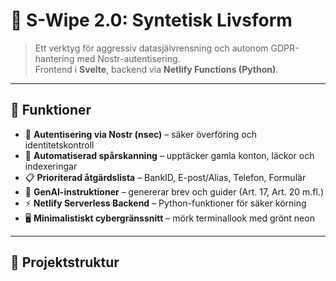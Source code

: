 # 🧠 S-Wipe 2.0: Syntetisk Livsform

> Ett verktyg för aggressiv datasjälvrensning och autonom GDPR-hantering med Nostr-autentisering.  
> Frontend i **Svelte**, backend via **Netlify Functions (Python)**.

---

## 🚀 Funktioner

- 🔐 **Autentisering via Nostr (nsec)** – säker överföring och identitetskontroll  
- 🧹 **Automatiserad spårskanning** – upptäcker gamla konton, läckor och indexeringar  
- 📋 **Prioriterad åtgärdslista** – BankID, E-post/Alias, Telefon, Formulär  
- 🤖 **GenAI-instruktioner** – genererar brev och guider (Art. 17, Art. 20 m.fl.)  
- ⚡ **Netlify Serverless Backend** – Python-funktioner för säker körning  
- 🖥️ **Minimalistiskt cybergränssnitt** – mörk terminallook med grönt neon

---

## 🧰 Projektstruktur

